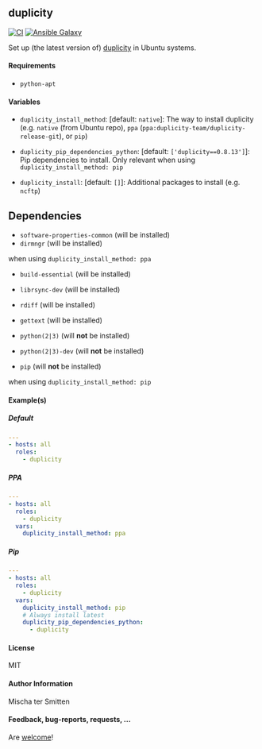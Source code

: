 ## duplicity

[![CI](https://github.com/Oefenweb/ansible-duplicity/workflows/CI/badge.svg)](https://github.com/Oefenweb/ansible-duplicity/actions?query=workflow%3ACI)
[![Ansible Galaxy](http://img.shields.io/badge/ansible--galaxy-duplicity-blue.svg)](https://galaxy.ansible.com/Oefenweb/duplicity)

Set up (the latest version of) [duplicity](http://duplicity.nongnu.org/) in Ubuntu systems.

#### Requirements

* `python-apt`

#### Variables

* `duplicity_install_method`: [default: `native`]: The way to install duplicity (e.g. `native` (from Ubuntu repo), `ppa` (`ppa:duplicity-team/duplicity-release-git`), or `pip`)

* `duplicity_pip_dependencies_python`: [default: `['duplicity==0.8.13']`]: Pip dependencies to install. Only relevant when using `duplicity_install_method: pip`

* `duplicity_install`: [default: `[]`]: Additional packages to install (e.g. `ncftp`)

## Dependencies

* `software-properties-common` (will be installed)
* `dirmngr` (will be installed)

when using `duplicity_install_method: ppa`

* `build-essential` (will be installed)
* `librsync-dev` (will be installed)
* `rdiff` (will be installed)
* `gettext` (will be installed)

* `python(2|3)` (will **not** be installed)
* `python(2|3)-dev` (will **not** be installed)
* `pip` (will **not** be installed)

when using `duplicity_install_method: pip`

#### Example(s)

##### Default

```yaml
---
- hosts: all
  roles:
    - duplicity
```

##### PPA

```yaml
---
- hosts: all
  roles:
    - duplicity
  vars:
    duplicity_install_method: ppa
```

##### Pip

```yaml
---
- hosts: all
  roles:
    - duplicity
  vars:
    duplicity_install_method: pip
    # Always install latest
    duplicity_pip_dependencies_python:
      - duplicity
```

#### License

MIT

#### Author Information

Mischa ter Smitten

#### Feedback, bug-reports, requests, ...

Are [welcome](https://github.com/Oefenweb/ansible-duplicity/issues)!
